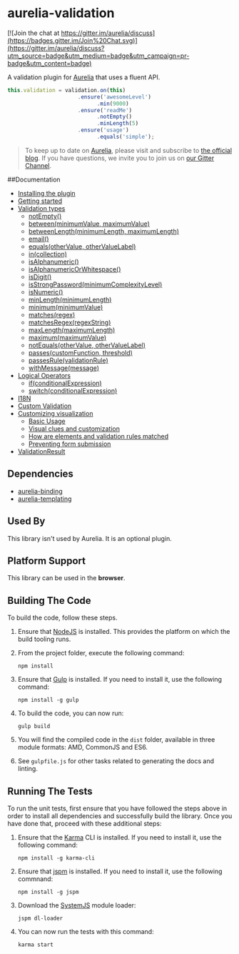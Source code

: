 # aurelia-validation

[![Join the chat at https://gitter.im/aurelia/discuss](https://badges.gitter.im/Join%20Chat.svg)](https://gitter.im/aurelia/discuss?utm_source=badge&utm_medium=badge&utm_campaign=pr-badge&utm_content=badge)

A validation plugin for [Aurelia](http://aurelia.io) that uses a fluent API.

``` javascript
this.validation = validation.on(this)
                      .ensure('awesomeLevel')
                            .min(9000)
                      .ensure('readMe')
                            .notEmpty()
                            .minLength(5)
                      .ensure('usage')
                            .equals('simple');
```

> To keep up to date on [Aurelia](http://www.aurelia.io/), please visit and subscribe to [the official blog](http://blog.durandal.io/). If you have questions, we invite you to join us on [our Gitter Channel](https://gitter.im/aurelia/discuss).

##Documentation
- [Installing the plugin](https://github.com/aurelia/validation/blob/master/doc/Intro.md#installation)
- [Getting started](https://github.com/aurelia/validation/blob/master/doc/Intro.md#getting-started)
- [Validation types](https://github.com/aurelia/validation/blob/master/doc/Intro.md#validation-types)
  - [notEmpty()](https://github.com/aurelia/validation/blob/master/doc/Intro.md#notempty)
  - [between(minimumValue, maximumValue)](https://github.com/aurelia/validation/blob/master/doc/Intro.md#betweenminimumvalue-maximumvalue)
  - [betweenLength(minimumLength, maximumLength)](https://github.com/aurelia/validation/blob/master/doc/Intro.md#betweenlengthminimumlength-maximumlength)
  - [email()](https://github.com/aurelia/validation/blob/master/doc/Intro.md#email)
  - [equals(otherValue, otherValueLabel)](https://github.com/aurelia/validation/blob/master/doc/Intro.md#equalsothervalue-othervaluelabel)
  - [in(collection)](https://github.com/aurelia/validation/blob/master/doc/Intro.md#incollection)
  - [isAlphanumeric()](https://github.com/aurelia/validation/blob/master/doc/Intro.md#isalphanumeric)
  - [isAlphanumericOrWhitespace()](https://github.com/aurelia/validation/blob/master/doc/Intro.md#isalphanumericorwhitespace)
  - [isDigit()](https://github.com/aurelia/validation/blob/master/doc/Intro.md#isdigit)
  - [isStrongPassword(minimumComplexityLevel)](https://github.com/aurelia/validation/blob/master/doc/Intro.md#isstrongpasswordminimumcomplexitylevel)
  - [isNumeric()](https://github.com/aurelia/validation/blob/master/doc/Intro.md#isnumeric)
  - [minLength(minimumLength)](https://github.com/aurelia/validation/blob/master/doc/Intro.md#minlengthminimumlength)
  - [minimum(minimumValue)](https://github.com/aurelia/validation/blob/master/doc/Intro.md#minimumminimumvalue)
  - [matches(regex)](https://github.com/aurelia/validation/blob/master/doc/Intro.md#matchesregex)
  - [matchesRegex(regexString)](https://github.com/aurelia/validation/blob/master/doc/Intro.md#matchesregexregexstring)
  - [maxLength(maximumLength)](https://github.com/aurelia/validation/blob/master/doc/Intro.md#maxlengthmaximumlength)
  - [maximum(maximumValue)](https://github.com/aurelia/validation/blob/master/doc/Intro.md#maximummaximumvalue)
  - [notEquals(otherValue, otherValueLabel)](https://github.com/aurelia/validation/blob/master/doc/Intro.md#notequalsothervalue-othervaluelabel)
  - [passes(customFunction, threshold)](https://github.com/aurelia/validation/blob/master/doc/Intro.md#passescustomfunction-threshold)
  - [passesRule(validationRule)](https://github.com/aurelia/validation/blob/master/doc/Intro.md#passesrulevalidationrule)
  - [withMessage(message)](https://github.com/aurelia/validation/blob/master/doc/Intro.md#withmessagemessage)
- [Logical Operators](https://github.com/aurelia/validation/blob/master/doc/Intro.md#logical-operators)
  - [if(conditionalExpression)](https://github.com/aurelia/validation/blob/master/doc/Intro.md#ifconditionalexpression)
  - [switch(conditionalExpression)](https://github.com/aurelia/validation/blob/master/doc/Intro.md#switchconditionalexpression)
- [I18N](https://github.com/aurelia/validation/blob/master/doc/Intro.md#i18n)
- [Custom Validation](https://github.com/aurelia/validation/blob/master/doc/Intro.md#custom-validation)
- [Customizing visualization](https://github.com/aurelia/validation/blob/master/doc/Intro.md#customizing-the-visualization)
  - [Basic Usage](https://github.com/aurelia/validation/blob/master/doc/Intro.md#basic-usage-2)
  - [Visual clues and customization](https://github.com/aurelia/validation/blob/master/doc/Intro.md#visual-clues-and-customization)
  - [How are elements and validation rules matched](https://github.com/aurelia/validation/blob/master/doc/Intro.md#how-are-elements-and-validation-rules-matched)
  - [Preventing form submission](https://github.com/aurelia/validation/blob/master/doc/Intro.md#how-are-elements-and-validation-rules-matched)
- [ValidationResult](https://github.com/aurelia/validation/blob/master/doc/Intro.md#validationresult)

## Dependencies


* [aurelia-binding](https://github.com/aurelia/binding)
* [aurelia-templating](https://github.com/aurelia/templating)

## Used By

This library isn't used by Aurelia. It is an optional plugin.

## Platform Support

This library can be used in the **browser**.

## Building The Code

To build the code, follow these steps.

1. Ensure that [NodeJS](http://nodejs.org/) is installed. This provides the platform on which the build tooling runs.
2. From the project folder, execute the following command:

	```shell
	npm install
	```
3. Ensure that [Gulp](http://gulpjs.com/) is installed. If you need to install it, use the following command:

	```shell
	npm install -g gulp
	```
4. To build the code, you can now run:

	```shell
	gulp build
	```
5. You will find the compiled code in the `dist` folder, available in three module formats: AMD, CommonJS and ES6.

6. See `gulpfile.js` for other tasks related to generating the docs and linting.

## Running The Tests

To run the unit tests, first ensure that you have followed the steps above in order to install all dependencies and successfully build the library. Once you have done that, proceed with these additional steps:

1. Ensure that the [Karma](http://karma-runner.github.io/) CLI is installed. If you need to install it, use the following command:

	```shell
	npm install -g karma-cli
	```
2. Ensure that [jspm](http://jspm.io/) is installed. If you need to install it, use the following commnand:

	```shell
	npm install -g jspm
	```
3. Download the [SystemJS](https://github.com/systemjs/systemjs) module loader:

	```shell
	jspm dl-loader
	```

4. You can now run the tests with this command:

	```shell
	karma start
	```
